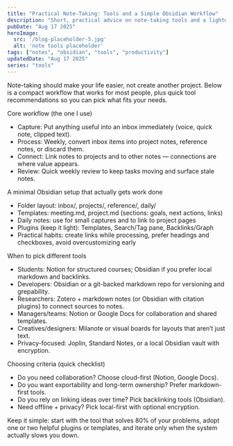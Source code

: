 ```yaml
---
title: "Practical Note-Taking: Tools and a Simple Obsidian Workflow"
description: "Short, practical advice on note-taking tools and a lightweight Obsidian setup that actually works."
pubDate: "Aug 17 2025"
heroImage:
  src: '/blog-placeholder-5.jpg'
  alt: 'note tools placeholder'
tags: ["notes", "obsidian", "tools", "productivity"]
updatedDate: "Aug 17 2025"
series: "tools"
---
```

Note-taking should make your life easier, not create another project. Below is a compact workflow that works for most people, plus quick tool recommendations so you can pick what fits your needs.

Core workflow (the one I use)
- Capture: Put anything useful into an inbox immediately (voice, quick note, clipped text).
- Process: Weekly, convert inbox items into project notes, reference notes, or discard them.
- Connect: Link notes to projects and to other notes — connections are where value appears.
- Review: Quick weekly review to keep tasks moving and surface stale notes.

A minimal Obsidian setup that actually gets work done
- Folder layout: inbox/, projects/, reference/, daily/
- Templates: meeting.md, project.md (sections: goals, next actions, links)
- Daily notes: use for small captures and to link to project pages
- Plugins (keep it light): Templates, Search/Tag pane, Backlinks/Graph
- Practical habits: create links while processing, prefer headings and checkboxes, avoid overcustomizing early

When to pick different tools
- Students: Notion for structured courses; Obsidian if you prefer local markdown and backlinks.
- Developers: Obsidian or a git-backed markdown repo for versioning and grepability.
- Researchers: Zotero + markdown notes (or Obsidian with citation plugins) to connect sources to notes.
- Managers/teams: Notion or Google Docs for collaboration and shared templates.
- Creatives/designers: Milanote or visual boards for layouts that aren’t just text.
- Privacy-focused: Joplin, Standard Notes, or a local Obsidian vault with encryption.

Choosing criteria (quick checklist)
- Do you need collaboration? Choose cloud-first (Notion, Google Docs).
- Do you want exportability and long-term ownership? Prefer markdown-first tools.
- Do you rely on linking ideas over time? Pick backlinking tools (Obsidian).
- Need offline + privacy? Pick local-first with optional encryption.

Keep it simple: start with the tool that solves 80% of your problems, adopt one or two helpful plugins or templates, and iterate only when the system actually slows you down.